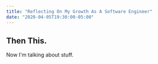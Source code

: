 ```yaml
---
title: "Reflecting On My Growth As A Software Engineer"
date: "2020-04-05T19:30:00-05:00"
---
```


## Then This.

Now I'm talking about stuff.
